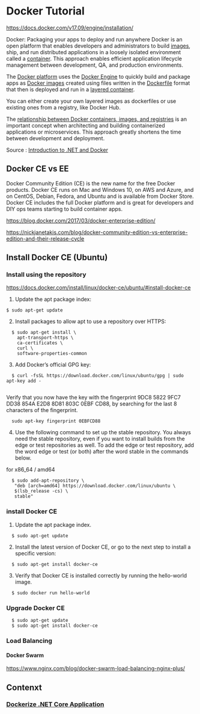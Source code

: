 # Docker Tutorial

https://docs.docker.com/v17.09/engine/installation/


Docker: Packaging your apps to deploy and run anywhere
Docker is an open platform that enables developers and administrators to build [images](https://docs.docker.com/glossary/?term=image), ship, and run distributed applications in a loosely isolated environment called a [container](https://www.docker.com/what-container). This approach enables efficient application lifecycle management between development, QA, and production environments.

The [Docker platform](https://docs.docker.com/engine/docker-overview/#the-docker-platform) uses the [Docker Engine](https://docs.docker.com/engine/docker-overview/#docker-engine) to quickly build and package apps as [Docker images](https://docs.docker.com/glossary/?term=image) created using files written in the [Dockerfile](https://docs.docker.com/glossary/?term=Dockerfile) format that then is deployed and run in a [layered container](https://docs.docker.com/engine/userguide/storagedriver/imagesandcontainers/#container-and-layers).

You can either create your own layered images as dockerfiles or use existing ones from a registry, like Docker Hub.

The [relationship between Docker containers, images, and registries](https://docs.microsoft.com/en-us/dotnet/standard/microservices-architecture/container-docker-introduction/docker-containers-images-registries) is an important concept when architecting and building containerized applications or microservices. This approach greatly shortens the time between development and deployment.


Source : [Introduction to .NET and Docker](https://docs.microsoft.com/en-us/dotnet/core/docker/intro-net-docker)




## Docker CE vs EE

Docker Community Edition (CE) is the new name for the free Docker products. Docker CE runs on Mac and Windows 10, on AWS and Azure, and on CentOS, Debian, Fedora, and Ubuntu and is available from Docker Store. Docker CE includes the full Docker platform and is great for developers and DIY ops teams starting to build container apps.


https://blog.docker.com/2017/03/docker-enterprise-edition/

https://nickjanetakis.com/blog/docker-community-edition-vs-enterprise-edition-and-their-release-cycle

## Install Docker CE (Ubuntu)

### Install using the repository

https://docs.docker.com/install/linux/docker-ce/ubuntu/#install-docker-ce

1. Update the apt package index:
```
$ sudo apt-get update
```

2. Install packages to allow apt to use a repository over HTTPS:
  
```
  $ sudo apt-get install \
    apt-transport-https \
    ca-certificates \
    curl \
    software-properties-common
```
    
3. Add Docker’s official GPG key:

```
  $ curl -fsSL https://download.docker.com/linux/ubuntu/gpg | sudo apt-key add -
  
```
  
Verify that you now have the key with the fingerprint 9DC8 5822 9FC7 DD38 854A E2D8 8D81 803C 0EBF CD88, by searching for the last 8 characters of the fingerprint.

```
  sudo apt-key fingerprint 0EBFCD88
```
  
4. Use the following command to set up the stable repository. You always need the stable repository, even if you want to install builds from the edge or test repositories as well. To add the edge or test repository, add the word edge or test (or both) after the word stable in the commands below.

for x86_64 / amd64

```
  $ sudo add-apt-repository \
   "deb [arch=amd64] https://download.docker.com/linux/ubuntu \
   $(lsb_release -cs) \
   stable"
```
   
### install Docker CE

1. Update the apt package index.
```
  $ sudo apt-get update
```
  
2. Install the latest version of Docker CE, or go to the next step to install a specific version:

```
  $ sudo apt-get install docker-ce
```
  
3. Verify that Docker CE is installed correctly by running the hello-world image.
```
  $ sudo docker run hello-world
```
   
### Upgrade Docker CE
```
  $ sudo apt-get update
  $ sudo apt-get install docker-ce

  ```
### Load Balancing

#### Docker Swarm

https://www.nginx.com/blog/docker-swarm-load-balancing-nginx-plus/


## Contenxt

### [Dockerize .NET Core Application](https://github.com/muratcabuk/DockerTutorial/blob/master/DockerizeNETCoreApp.MD)
  
  
  
  
